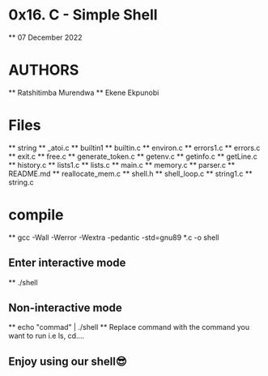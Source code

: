 # 0x16. C - Simple Shell

** 07 December 2022

# AUTHORS

** Ratshitimba Murendwa
** Ekene Ekpunobi

# Files

** string
** _atoi.c
** builtin1
** builtin.c
** environ.c
** errors1.c
** errors.c
** exit.c
** free.c
** generate_token.c
** getenv.c
** getinfo.c
** getLine.c
** history.c
** lists1.c
** lists.c
** main.c
** memory.c
** parser.c
** README.md
** reallocate_mem.c
** shell.h
** shell_loop.c
** string1.c
** string.c

# compile

** gcc -Wall -Werror -Wextra -pedantic -std=gnu89 *.c -o shell

## Enter interactive mode

** ./shell

## Non-interactive mode

** echo "commad" | ./shell
** Replace command with the command you want to run i.e ls, cd....

## Enjoy using our shell😎️
